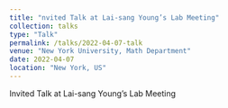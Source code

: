 ```yaml
---
title: "nvited Talk at Lai-sang Young’s Lab Meeting"
collection: talks
type: "Talk"
permalink: /talks/2022-04-07-talk
venue: "New York University, Math Department"
date: 2022-04-07
location: "New York, US"
---
```


Invited Talk at Lai-sang Young’s Lab Meeting
